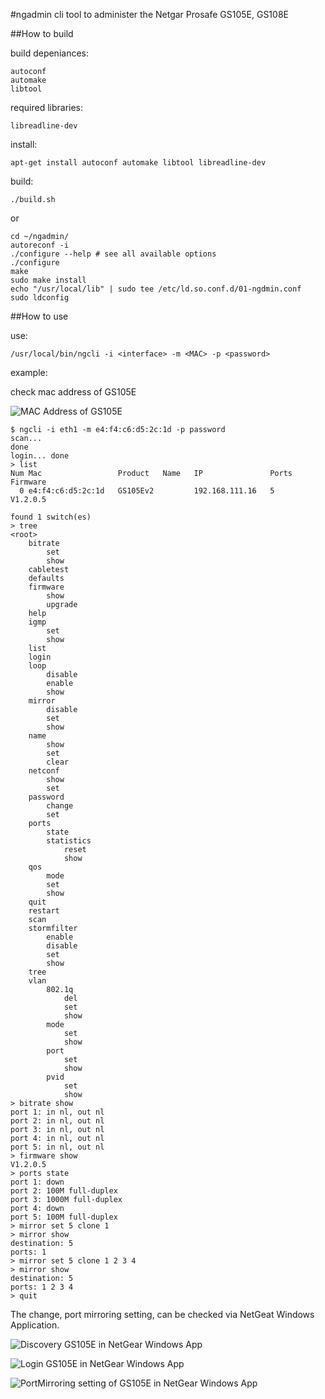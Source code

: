 #ngadmin
cli tool to administer the Netgar Prosafe GS105E, GS108E

##How to build

build depeniances:

```
autoconf
automake
libtool
```

required libraries:

```
libreadline-dev
```

install:

```
apt-get install autoconf automake libtool libreadline-dev
```

build:

```
./build.sh
```

or

```
cd ~/ngadmin/
autoreconf -i
./configure --help # see all available options
./configure
make
sudo make install
echo "/usr/local/lib" | sudo tee /etc/ld.so.conf.d/01-ngdmin.conf
sudo ldconfig
```

##How to use

use:

```
/usr/local/bin/ngcli -i <interface> -m <MAC> -p <password>
```

example:

check mac address of GS105E

![MAC Address of GS105E](docs/gs105e_000.png)


```
$ ngcli -i eth1 -m e4:f4:c6:d5:2c:1d -p password
scan... 
done
login... done
> list
Num Mac                 Product   Name   IP               Ports   Firmware
  0 e4:f4:c6:d5:2c:1d   GS105Ev2         192.168.111.16   5       V1.2.0.5
 
found 1 switch(es)
> tree
<root>
    bitrate
        set
        show
    cabletest
    defaults
    firmware
        show
        upgrade
    help
    igmp
        set
        show
    list
    login
    loop
        disable
        enable
        show
    mirror
        disable
        set
        show
    name
        show
        set
        clear
    netconf
        show
        set
    password
        change
        set
    ports
        state
        statistics
            reset
            show
    qos
        mode
        set
        show
    quit
    restart
    scan
    stormfilter
        enable
        disable
        set
        show
    tree
    vlan
        802.1q
            del
            set
            show
        mode
            set
            show
        port
            set
            show
        pvid
            set
            show
> bitrate show
port 1: in nl, out nl
port 2: in nl, out nl
port 3: in nl, out nl
port 4: in nl, out nl
port 5: in nl, out nl
> firmware show
V1.2.0.5
> ports state 
port 1: down
port 2: 100M full-duplex
port 3: 1000M full-duplex
port 4: down
port 5: 100M full-duplex
> mirror set 5 clone 1
> mirror show
destination: 5
ports: 1 
> mirror set 5 clone 1 2 3 4
> mirror show
destination: 5
ports: 1 2 3 4 
> quit
```

The change, port mirroring setting, can be checked via NetGeat Windows Application.

![Discovery GS105E in NetGear Windows App](docs/gs105e_001.png)

![Login GS105E in NetGear Windows App](docs/gs105e_002.png)

![PortMirroring setting of GS105E in NetGear Windows App](docs/gs105e_003.png)


